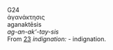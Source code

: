 G24  
ἀγανάκτησις  
aganaktēsis  
*ag-an-ak‘-tay-sis*  
From [23](g0023) *indignation:* - indignation.  

